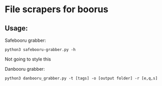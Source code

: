 # File scrapers for boorus

## Usage:

Safebooru grabber:
```
python3 safebooru-grabber.py -h
```

Not going to style this

Danbooru grabber:

```
python3 danbooru_grabber.py -t [tags] -o [output folder] -r [e,q,s]
```

